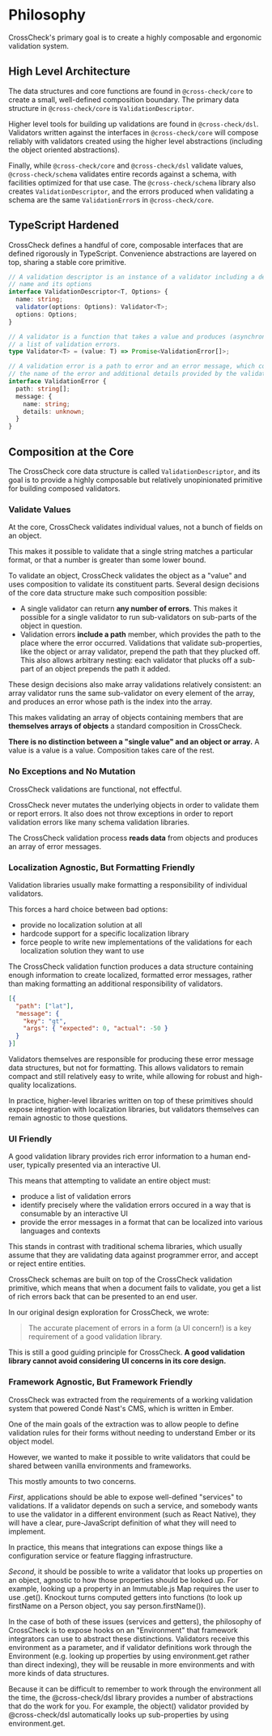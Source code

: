 # Philosophy

CrossCheck's primary goal is to create a highly composable and ergonomic validation system.

## High Level Architecture

The data structures and core functions are found in `@cross-check/core` to create a small, well-defined composition boundary. The primary data structure in `@cross-check/core` is `ValidationDescriptor`.

Higher level tools for building up validations are found in `@cross-check/dsl`. Validators written against the interfaces in `@cross-check/core` will compose reliably with validators created using the higher level abstractions (including the object oriented abstractions).

Finally, while `@cross-check/core` and `@cross-check/dsl` validate values, `@cross-check/schema` validates entire records against a schema, with facilities optimized for that use case. The `@cross-check/schema` library also creates `ValidationDescriptor`, and the errors produced when validating a schema are the same `ValidationError`s in `@cross-check/core`.

## TypeScript Hardened

CrossCheck defines a handful of core, composable interfaces that are defined rigorously in TypeScript. Convenience abstractions are layered on top, sharing a stable core primitive.

```ts
// A validation descriptor is an instance of a validator including a descriptive
// name and its options
interface ValidationDescriptor<T, Options> {
  name: string;
  validator(options: Options): Validator<T>;
  options: Options;
}

// A validator is a function that takes a value and produces (asynchronously)
// a list of validation errors.
type Validator<T> = (value: T) => Promise<ValidationError[]>;

// A validation error is a path to error and an error message, which contains
// the name of the error and additional details provided by the validator.
interface ValidationError {
  path: string[];
  message: {
    name: string;
    details: unknown;
  }
}
```

## Composition at the Core

The CrossCheck core data structure is called `ValidationDescriptor`, and its goal is to provide a highly composable but relatively unopinionated primitive for building composed validators.

### Validate Values

At the core, CrossCheck validates individual values, not a bunch of fields on an object.

This makes it possible to validate that a single string matches a particular format, or that a number is greater than some lower bound.

To validate an object, CrossCheck validates the object as a "value" and uses composition to validate its constituent parts. Several design decisions of the core data structure make such composition possible:

- A single validator can return **any number of errors**. This makes it possible for a single validator to run sub-validators on sub-parts of the object in question.
- Validation errors **include a path** member, which provides the path to the place where the error occurred. Validations that validate sub-properties, like the object or array validator, prepend the path that they plucked off. This also allows arbitrary nesting: each validator that plucks off a sub-part of an object prepends the path it added.

These design decisions also make array validations relatively consistent: an array validator runs the same sub-validator on every element of the array, and produces an error whose path is the index into the array.

This makes validating an array of objects containing members that are **themselves arrays of objects** a standard composition in CrossCheck.

**There is no distinction between a "single value" and an object or array.** A value is a value is a value. Composition takes care of the rest.

### No Exceptions and No Mutation

CrossCheck validations are functional, not effectful.

CrossCheck never mutates the underlying objects in order to validate them or report errors. It also does not throw exceptions in order to report validation errors like many schema validation libraries.

The CrossCheck validation process **reads data** from objects and produces an array of error messages.

### Localization Agnostic, But Formatting Friendly

Validation libraries usually make formatting a responsibility of individual validators.

This forces a hard choice between bad options:

- provide no localization solution at all
- hardcode support for a specific localization library
- force people to write new implementations of the validations for each localization solution they want to use

The CrossCheck validation function produces a data structure containing enough information to create localized, formatted error messages, rather than making formatting an additional responsibility of validators.

```json
[{
  "path": ["lat"],
  "message": {
    "key": "gt",
    "args": { "expected": 0, "actual": -50 }
  }
}]
```

Validators themselves are responsible for producing these error message data structures, but not for formatting. This allows validators to remain compact and still relatively easy to write, while allowing for robust and high-quality localizations.

In practice, higher-level libraries written on top of these primitives should expose integration with localization libraries, but validators themselves can remain agnostic to those questions.

### UI Friendly

A good validation library provides rich error information to a human end-user, typically presented via an interactive UI.

This means that attempting to validate an entire object must:

- produce a list of validation errors
- identify precisely where the validation errors occured in a way that is consumable by an interactive UI
- provide the error messages in a format that can be localized into various languages and contexts

This stands in contrast with traditional schema libraries, which usually assume that they are validating data against programmer error, and accept or reject entire entities.

CrossCheck schemas are built on top of the CrossCheck validation primitive, which means that when a document fails to validate, you get a list of rich errors back that can be presented to an end user.

In our original design exploration for CrossCheck, we wrote:

> The accurate placement of errors in a form (a UI concern!) is a key requirement of a good validation library.

This is still a good guiding principle for CrossCheck. **A good validation library cannot avoid considering UI concerns in its core design.**

### Framework Agnostic, But Framework Friendly

CrossCheck was extracted from the requirements of a working validation system that powered Condé Nast's CMS, which is written in Ember.

One of the main goals of the extraction was to allow people to define validation rules for their forms without needing to understand Ember or its object model.

However, we wanted to make it possible to write validators that could be shared between vanilla environments and frameworks.

This mostly amounts to two concerns.

*First*, applications should be able to expose well-defined "services" to validations. If a validator depends on such a service, and somebody wants to use the validator in a different environment (such as React Native), they will have a clear, pure-JavaScript definition of what they will need to implement.

In practice, this means that integrations can expose things like a configuration service or feature flagging infrastructure.

*Second*, it should be possible to write a validator that looks up properties on an object, agnostic to how those properties should be looked up. For example, looking up a property in an Immutable.js Map requires the user to use .get(). Knockout turns computed getters into functions (to look up firstName on a Person object, you say person.firstName()).

In the case of both of these issues (services and getters), the philosophy of CrossCheck is to expose hooks on an "Environment" that framework integrators can use to abstract these distinctions. Validators receive this environment as a parameter, and if validator definitions work through the Environment (e.g. looking up properties by using environment.get rather than direct indexing), they will be reusable in more environments and with more kinds of data structures.

Because it can be difficult to remember to work through the environment all the time, the @cross-check/dsl library provides a number of abstractions that do the work for you. For example, the object() validator provided by @cross-check/dsl automatically looks up sub-properties by using environment.get.


